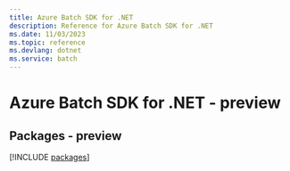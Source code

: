 ```yaml
---
title: Azure Batch SDK for .NET
description: Reference for Azure Batch SDK for .NET
ms.date: 11/03/2023
ms.topic: reference
ms.devlang: dotnet
ms.service: batch
---
```

# Azure Batch SDK for .NET - preview
## Packages - preview
[!INCLUDE [packages](batch-index.md)]